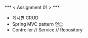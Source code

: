  ***  < Assignment 01 > ***
 - 게시판 CRUD
 - Spring MVC pattern 연습
 - Controller // Service // Repository
 
